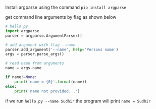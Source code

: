Install argparse using the command ```pip install argparse```

get command line arguments by flag as shown below

```py
# hello.py
import argparse
parser = argparse.ArgumentParser()

# add argument with flag --name
parser.add_argument('--name', help='Persons name')
args = parser.parse_args()

# read name from arguments
name = args.name

if name!=None:
    print('name = {0}'.format(name))
else:
    print('name not provided...')
```

if we run ```hello.py --name Sudhir``` the program will print ```name = Sudhir```
